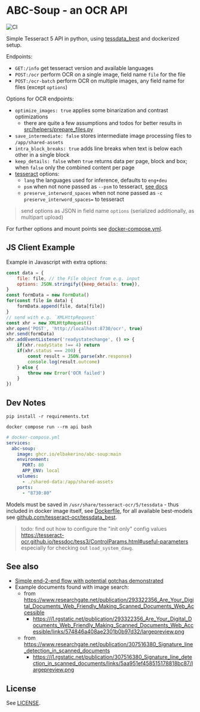 # ABC-Soup - an OCR API

![CI](https://github.com/elbakerino/abc-soup/actions/workflows/blank.yml/badge.svg)

Simple Tesseract 5 API in python, using [tessdata_best](https://github.com/tesseract-ocr/tessdata_best/) and dockerized setup.

Endpoints:

- `GET:/info` get tesseract version and available languages
- `POST:/ocr` perform OCR on a single image, field name `file` for the file
- `POST:/ocr-batch` perform OCR on multiple images, any field name for files (except `options`)

Options for OCR endpoints:

- `optimize_images: true` applies some binarization and contrast optimizations
    - there are quite a few assumptions and todos for better results in [src/helpers/prepare_files.py](./src/helpers/prepare_files.py)
- `save_intermediate: false` stores intermediate image processing files to `/app/shared-assets`
- `intra_block_breaks: true` adds line breaks when text is below each other in a single block
- `keep_details: false` when `true` returns data per page, block and box; when `false` only the combined content per page
- [tesseract](https://tesseract-ocr.github.io/tessdoc) options:
    - `lang` the languages used for inference, defaults to `eng+deu`
    - `psm` when not none passed as `--psm` to tesseract, [see docs](https://tesseract-ocr.github.io/tessdoc/ImproveQuality.html#page-segmentation-method)
    - `preserve_interword_spaces` when not none passed as `-c preserve_interword_spaces=` to tesseract

> send options as JSON in field name `options` (serialized additionally, as multipart upload)

For further options and mount points see [docker-compose.yml](docker-compose.yml).

## JS Client Example

Example in Javascript with extra options:

```js
const data = {
    file: file, // the File object from e.g. input
    options: JSON.stringify({keep_details: true}),
}
const formData = new FormData()
for(const file in data) {
    formData.append(file, data[file])
}
// send with e.g. `XMLHttpRequest`
const xhr = new XMLHttpRequest()
xhr.open('POST', 'http://localhost:8730/ocr', true)
xhr.send(formData)
xhr.addEventListener('readystatechange', () => {
    if(xhr.readyState !== 4) return
    if(xhr.status === 200) {
        const result = JSON.parse(xhr.response)
        console.log(result.outcome)
    } else {
        throw new Error('OCR failed')
    }
})
```

## Dev Notes

```shell
pip install -r requirements.txt
```

```shell
docker compose run --rm api bash
```

```yaml
# docker-compose.yml
services:
  abc-soup:
    image: ghcr.io/elbakerino/abc-soup:main
    environment:
      PORT: 80
      APP_ENV: local
    volumes:
      - ./shared-data:/app/shared-assets
    ports:
      - "8730:80"
```

Models must be saved in `/usr/share/tesseract-ocr/5/tessdata` - thus included in docker image itself, see [Dockerfile](./Dockerfile), for all available best-models see [github.com/tesseract-ocr/tessdata_best](https://github.com/tesseract-ocr/tessdata_best).

> todo: find out how to configure the "init only" config values https://tesseract-ocr.github.io/tessdoc/tess3/ControlParams.html#useful-parameters especially for checking out `load_system_dawg`.

## See also

- [Simple end-2-end flow with potential gotchas demonstrated](https://nanonets.com/blog/ocr-with-tesseract/)
- Example documents found with image search:
    - from https://www.researchgate.net/publication/293322356_Are_Your_Digital_Documents_Web_Friendly_Making_Scanned_Documents_Web_Accessible
        - https://i1.rgstatic.net/publication/293322356_Are_Your_Digital_Documents_Web_Friendly_Making_Scanned_Documents_Web_Accessible/links/574846a408ae2301b0b97d32/largepreview.png
    - from https://www.researchgate.net/publication/307516380_Signature_line_detection_in_scanned_documents
        - https://i1.rgstatic.net/publication/307516380_Signature_line_detection_in_scanned_documents/links/5aa951ef458515178818bc87/largepreview.png

## License

See [LICENSE](LICENSE).
